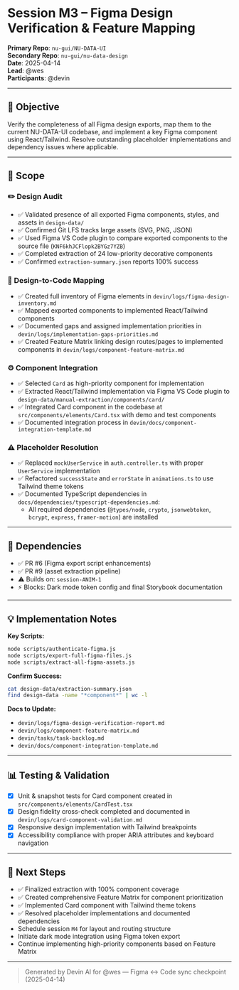 # Session M3 – Figma Design Verification & Feature Mapping

**Primary Repo**: `nu-gui/NU-DATA-UI`  
**Secondary Repo**: `nu-gui/nu-data-design`  
**Date**: 2025-04-14  
**Lead**: @wes  
**Participants**: @devin

---

## 🎯 Objective

Verify the completeness of all Figma design exports, map them to the current NU-DATA-UI codebase, and implement a key Figma component using React/Tailwind. Resolve outstanding placeholder implementations and dependency issues where applicable.

---

## 📆 Scope

### ✏️ Design Audit
- ✅ Validated presence of all exported Figma components, styles, and assets in `design-data/`
- ✅ Confirmed Git LFS tracks large assets (SVG, PNG, JSON)
- ✅ Used Figma VS Code plugin to compare exported components to the source file (`KNF6khJCFlopk2BYGz7YZB`)
- ✅ Completed extraction of 24 low-priority decorative components
- ✅ Confirmed `extraction-summary.json` reports 100% success

### 📃 Design-to-Code Mapping
- ✅ Created full inventory of Figma elements in `devin/logs/figma-design-inventory.md`
- ✅ Mapped exported components to implemented React/Tailwind components
- ✅ Documented gaps and assigned implementation priorities in `devin/logs/implementation-gaps-priorities.md`
- ✅ Created Feature Matrix linking design routes/pages to implemented components in `devin/logs/component-feature-matrix.md`

### ⚙️ Component Integration
- ✅ Selected `Card` as high-priority component for implementation
- ✅ Extracted React/Tailwind implementation via Figma VS Code plugin to `design-data/manual-extraction/components/card/`
- ✅ Integrated Card component in the codebase at `src/components/elements/Card.tsx` with demo and test components
- ✅ Documented integration process in `devin/docs/component-integration-template.md`

### ⚠️ Placeholder Resolution
- ✅ Replaced `mockUserService` in `auth.controller.ts` with proper `UserService` implementation
- ✅ Refactored `successState` and `errorState` in `animations.ts` to use Tailwind theme tokens
- ✅ Documented TypeScript dependencies in `docs/dependencies/typescript-dependencies.md`:
  - All required dependencies (`@types/node`, `crypto`, `jsonwebtoken`, `bcrypt`, `express`, `framer-motion`) are installed

---

## 🔗 Dependencies
- ✅ PR #6 (Figma export script enhancements)
- ✅ PR #9 (asset extraction pipeline)
- ⚠️ Builds on: `session-ANIM-1`
- ⚡ Blocks: Dark mode token config and final Storybook documentation

---

## 💡 Implementation Notes

**Key Scripts:**
```bash
node scripts/authenticate-figma.js
node scripts/export-full-figma-files.js
node scripts/extract-all-figma-assets.js
```

**Confirm Success:**
```bash
cat design-data/extraction-summary.json
find design-data -name "*component*" | wc -l
```

**Docs to Update:**
- `devin/logs/figma-design-verification-report.md`
- `devin/logs/component-feature-matrix.md`
- `devin/tasks/task-backlog.md`
- `devin/docs/component-integration-template.md`

---

## 📊 Testing & Validation
- [x] Unit & snapshot tests for Card component created in `src/components/elements/CardTest.tsx`
- [x] Design fidelity cross-check completed and documented in `devin/logs/card-component-validation.md`
- [x] Responsive design implementation with Tailwind breakpoints
- [x] Accessibility compliance with proper ARIA attributes and keyboard navigation

---

## 🚧 Next Steps
- ✅ Finalized extraction with 100% component coverage
- ✅ Created comprehensive Feature Matrix for component prioritization
- ✅ Implemented Card component with Tailwind theme tokens
- ✅ Resolved placeholder implementations and documented dependencies
- Schedule session `M4` for layout and routing structure
- Initiate dark mode integration using Figma token export
- Continue implementing high-priority components based on Feature Matrix

---

> Generated by Devin AI for @wes — Figma ↔ Code sync checkpoint (2025-04-14)

